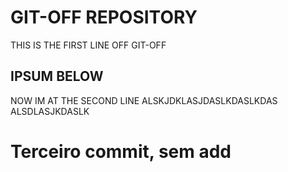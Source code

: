 # GIT-OFF REPOSITORY
THIS IS THE FIRST LINE OFF GIT-OFF

## IPSUM BELOW
NOW IM AT THE SECOND LINE
ALSKJDKLASJDASLKDASLKDAS
ALSDLASJKDASLK

# Terceiro commit, sem add